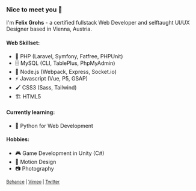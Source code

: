 ### Nice to meet you 👋

I'm **Felix Grohs** - a certified fullstack Web Developer and selftaught UI/UX Designer based in Vienna, Austria.

#### Web Skillset:
- 🐘 PHP (Laravel, Symfony, Fatfree, PHPUnit)
- 🗄️ MySQL (CLI, TablePlus, PhpMyAdmin)
- 🦾 Node.js (Webpack, Express, Socket.io)
- ⚡ Javascript (Vue, P5, GSAP)
- 🖌️ CSS3 (Sass, Tailwind)
- 🏗️ HTML5

#### Currently learning:
- 🐍 Python for Web Development

#### Hobbies:
- 🎮 Game Development in Unity (C#)
- 🎥 Motion Design
- 📷 Photography

<sub>
  <a href="https://www.behance.net/felixgrohs">Behance</a> | <a href="https://vimeo.com/felixgrohs">Vimeo</a> | <a href="https://twitter.com/FelixGrohs">Twitter</a>
</sub>
